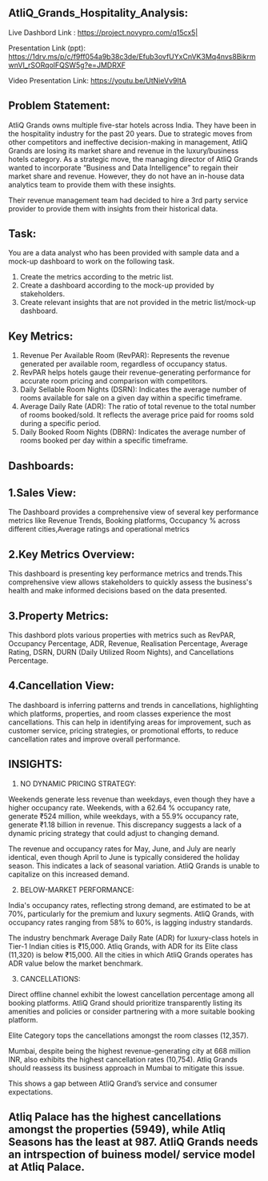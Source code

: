 AtliQ_Grands_Hospitality_Analysis:
----------------------------------------------------------------------------------------------------------
Live Dashbord Link : https://project.novypro.com/q15cx5|

Presentation Link (ppt): https://1drv.ms/p/c/f9ff054a9b38c3de/Efub3ovfUYxCnVK3Mq4nvs8BikrmwnVI_rSORqolFQSW5g?e=JMDRXF

Video Presentation Link: https://youtu.be/UtNieVv9ItA

Problem Statement:
--------------------------------------------------------------------
AtliQ Grands owns multiple five-star hotels across India. They have been in the hospitality industry for the past 20 years. Due to strategic moves from other competitors and ineffective decision-making in management, AtliQ Grands are losing its market share and revenue in the luxury/business hotels category. As a strategic move, the managing director of AtliQ Grands wanted to incorporate “Business and Data Intelligence” to regain their market share and revenue. However, they do not have an in-house data analytics team to provide them with these insights.

Their revenue management team had decided to hire a 3rd party service provider to provide them with insights from their historical data.

Task:
------------------------------------------------------------------------------------------------
You are a data analyst who has been provided with sample data and a mock-up dashboard to work on the following task.
1. Create the metrics according to the metric list.
2. Create a dashboard according to the mock-up provided by stakeholders.
3. Create relevant insights that are not provided in the metric list/mock-up dashboard.

Key Metrics:
---------------------------------------------------------------
1. Revenue Per Available Room (RevPAR): Represents the revenue generated per available room, regardless of occupancy status.
2. RevPAR helps hotels gauge their revenue-generating performance for accurate room pricing and comparison with competitors.
3. Daily Sellable Room Nights (DSRN): Indicates the average number of rooms available for sale on a given day within a specific timeframe.
4. Average Daily Rate (ADR): The ratio of total revenue to the total number of rooms booked/sold. It reflects the average price paid for rooms sold during a specific period.
5. Daily Booked Room Nights (DBRN): Indicates the average number of rooms booked per day within a specific timeframe.

Dashboards:
-------------------------
1.Sales View:
-----------------------------
The Dashboard provides a comprehensive view of several key performance metrics like Revenue Trends, Booking platforms, Occupancy % across different cities,Average ratings and operational metrics

2.Key Metrics Overview:
------------------------------------------
This dashboard is presenting key performance metrics and trends.This comprehensive view allows stakeholders to quickly assess the business's health and make informed decisions based on the data presented.

3.Property Metrics:
------------------------------
This dashbord plots various properties with metrics such as RevPAR, Occupancy Percentage, ADR, Revenue, Realisation Percentage, Average Rating, DSRN, DURN (Daily Utilized Room Nights), and Cancellations Percentage.

4.Cancellation View:
---------------------------------
The dashboard is inferring patterns and trends in cancellations, highlighting which platforms, properties, and room classes experience the most cancellations. This can help in identifying areas for improvement, such as customer service, pricing strategies, or promotional efforts, to reduce cancellation rates and improve overall performance.

INSIGHTS:
-----------------------
1. NO DYNAMIC PRICING STRATEGY:

Weekends generate less revenue than weekdays, even though they have a higher occupancy rate. Weekends, with a 62.64 % occupancy rate, generate ₹524 million, while weekdays, with a 55.9% occupancy rate, generate ₹1.18 billion in revenue. This discrepancy suggests a lack of a dynamic pricing strategy that could adjust to changing demand.

The revenue and occupancy rates for May, June, and July are nearly identical, even though April to June is typically considered the holiday season. This indicates a lack of seasonal      variation. AtliQ Grands is unable to capitalize on this increased demand.

2. BELOW-MARKET PERFORMANCE:

India's occupancy rates, reflecting strong demand, are estimated to be at 70%, particularly for the premium and luxury segments. AtliQ Grands, with occupancy rates ranging from 58% to 60%, is lagging industry standards.

   The industry benchmark Average Daily Rate (ADR) for luxury-class hotels in Tier-1 Indian cities is ₹15,000. Atliq Grands, with ADR for its Elite class (11,320) is below ₹15,000.
   All the cities in which AtliQ Grands operates has ADR value below the market benchmark.

3. CANCELLATIONS:

  Direct offline channel exhibit the lowest cancellation percentage among all booking platforms. AtliQ Grand should prioritize transparently listing its amenities and policies or 
  consider partnering with a more suitable booking platform.
  
  Elite Category tops the cancellations amongst the room classes (12,357).
  
  Mumbai, despite being the highest revenue-generating city at 668 million INR, also exhibits the highest cancellation rates (10,754). Atliq Grands should reassess its business approach 
  in Mumbai to mitigate this issue.
  
  This shows a gap between AtliQ Grand’s service and consumer expectations.
  
  Atliq Palace has the highest cancellations amongst the properties (5949), while Atliq Seasons has the least at 987. AtliQ Grands needs an intrspection of buiness model/ service model 
  at Atliq Palace.
------------------------------------------



